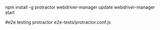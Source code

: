 
npm install -g protractor
webdriver-manager update
webdriver-manager start

#e2e testing
protractor e2e-tests/protractor.conf.js
